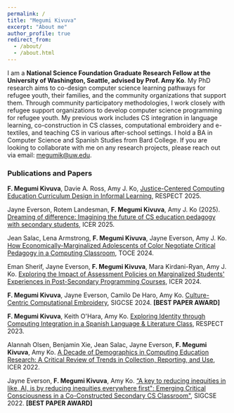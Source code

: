 ```yaml
---
permalink: /
title: "Megumi Kivuva"
excerpt: "About me"
author_profile: true
redirect_from: 
  - /about/
  - /about.html
---
```



I am a **National Science Foundation Graduate Research Fellow at the University of Washington, Seattle, advised by Prof. Amy Ko**. My PhD research aims to co-design computer science learning pathways for refugee youth, their families, and the community organizations that support them. Through community participatory methodologies, I work closely with refugee support organizations to develop computer science programming for refugee youth. My previous work includes CS integration in language learning, co-construction in CS classes, computational embroidery and e-textiles, and teaching CS in various after-school settings. I hold a BA in Computer Science and Spanish Studies from Bard College. If you are looking to collaborate with me on any research projects, please reach out via email: megumik@uw.edu. 

### Publications and Papers

**F. Megumi Kivuva**, Davie A. Ross, Amy J. Ko, [Justice-Centered Computing Education Curriculum Design in Informal Learning](https://faculty.washington.edu/ajko/papers/Kivuva2025JusticeCurriculum.pdf), RESPECT 2025. 

Jayne Everson, Rotem Landesman, **F. Megumi Kivuva**, Amy J. Ko (2025). [Dreaming of difference: Imagining the future of CS education pedagogy with secondary students](https://doi.org/10.1145/3702652.3744203), ICER 2025. 

Jean Salac, Lena Armstrong, **F. Megumi Kivuva**, Jayne Everson, Amy J. Ko. [How Economically-Marginalized Adolescents of Color Negotiate
Critical Pedagogy in a Computing Classroom](https://dl.acm.org/doi/pdf/10.1145/3702330), TOCE 2024. 

Eman Sherif, Jayne Everson, **F. Megumi Kivuva**, Mara Kirdani-Ryan, Amy J. Ko. [Exploring the Impact of Assessment Policies on Marginalized Students' Experiences in Post-Secondary Programming Courses](https://dl.acm.org/doi/10.1145/3632620.3671100), ICER 2024.

**F. Megumi Kivuva**, Jayne Everson, Camilo De Haro, Amy Ko. [Culture-Centric Computational Embroidery](https://faculty.washington.edu/ajko/papers/Everson2024ComputationalEmbroidery.pdf), SIGCSE 2024. **[BEST PAPER AWARD]** 

**F. Megumi Kivuva**, Keith O'Hara, Amy Ko. [Exploring Identity through Computing Integration in a Spanish Language & Literature Class](https://faculty.washington.edu/ajko/papers/Kivuva2023SpanishLiterature.pdf), RESPECT 2023. 

Alannah Olsen, Benjamin Xie, Jean Salac, Jayne Everson, **F. Megumi Kivuva**, Amy Ko. [A Decade of Demographics in Computing Education Research: A Critical Review of Trends in Collection, Reporting, and Use](https://doi.org/10.1145/3501385.3543967), ICER 2022. 

Jayne Everson, **F. Megumi Kivuva**, Amy Ko. [“A key to reducing inequities in like, AI, is by reducing inequities everywhere first": Emerging Critical Consciousness in a Co-Constructed Secondary CS Classroom"](https://doi.org/10.1145/3478431.3499395),  SIGCSE 2022. **[BEST PAPER AWARD]** 

